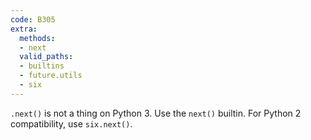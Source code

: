 ```yaml
---
code: B305
extra:
  methods:
  - next
  valid_paths:
  - builtins
  - future.utils
  - six
---
```


`.next()` is not a thing on Python 3. Use the `next()` builtin. For Python 2 compatibility, use `six.next()`.
